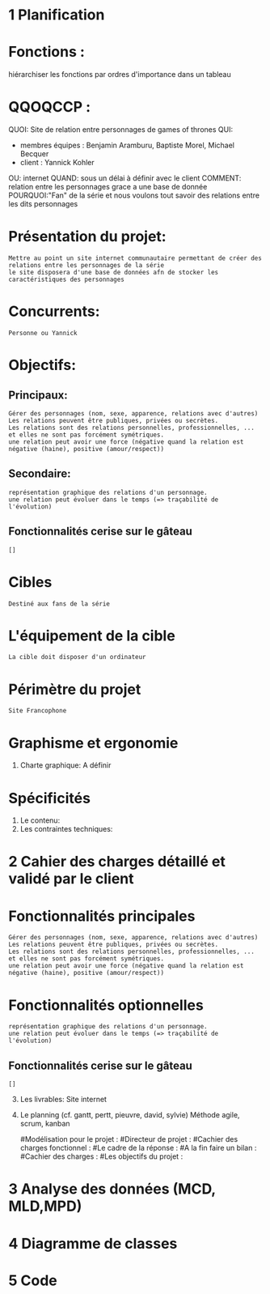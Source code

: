 # 1 Planification

# Fonctions :

hiérarchiser les fonctions par ordres d'importance dans un tableau

# QQOQCCP :

QUOI: Site de relation entre personnages de games of thrones
QUI:

- membres équipes : Benjamin Aramburu, Baptiste Morel, Michael Becquer
- client : Yannick Kohler

OU: internet
QUAND: sous un délai à définir avec le client
COMMENT: relation entre les personnages grace a une base de donnée
POURQUOI:"Fan" de la série et nous voulons tout savoir des relations entre les dits personnages

# Présentation du projet:

    Mettre au point un site internet communautaire permettant de créer des relations entre les personnages de la série
    le site disposera d'une base de données afn de stocker les caractéristiques des personnages

# Concurrents:

    Personne ou Yannick

# Objectifs:

## Principaux:

    Gérer des personnages (nom, sexe, apparence, relations avec d'autres)
    Les relations peuvent être publiques, privées ou secrètes.
    Les relations sont des relations personnelles, professionnelles, ... et elles ne sont pas forcément symétriques.
    une relation peut avoir une force (négative quand la relation est négative (haine), positive (amour/respect))

## Secondaire:

    représentation graphique des relations d'un personnage.
    une relation peut évoluer dans le temps (=> traçabilité de l'évolution)

## Fonctionnalités cerise sur le gâteau

    []

# Cibles

    Destiné aux fans de la série

# L'équipement de la cible

    La cible doit disposer d'un ordinateur

# Périmètre du projet

    Site Francophone

# Graphisme et ergonomie

1. Charte graphique:
    A définir

# Spécificités

1. Le contenu:
2. Les contraintes techniques:

# 2 Cahier des charges détaillé et validé par le client

# Fonctionnalités principales

    Gérer des personnages (nom, sexe, apparence, relations avec d'autres)
    Les relations peuvent être publiques, privées ou secrètes.
    Les relations sont des relations personnelles, professionnelles, ... et elles ne sont pas forcément symétriques.
    une relation peut avoir une force (négative quand la relation est négative (haine), positive (amour/respect))

# Fonctionnalités optionnelles

    représentation graphique des relations d'un personnage.
    une relation peut évoluer dans le temps (=> traçabilité de l'évolution)

## Fonctionnalités cerise sur le gâteau

    []

3. Les livrables:
    Site internet

4. Le planning
    (cf. gantt, pertt, pieuvre, david, sylvie)
    Méthode agile, scrum, kanban


   #Modélisation pour le projet :
   #Directeur de projet :
   #Cachier des charges fonctionnel :
   #Le cadre de la réponse :
   #A la fin faire un bilan :
   #Cachier des charges :
   #Les objectifs du projet :

# 3 Analyse des données (MCD, MLD,MPD)

# 4 Diagramme de classes

# 5 Code
